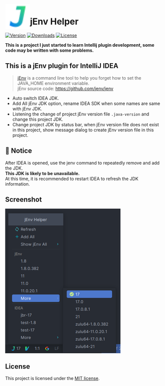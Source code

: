 <img src="src/main/resources/META-INF/pluginIcon.svg" width="80" height="80" alt="icon" align="left"/>

jEnv Helper
===========

[![Version](https://img.shields.io/jetbrains/plugin/v/23220-jenv-helper?style=flat-square)](https://plugins.jetbrains.com/plugin/23220-jenv-helper?style=flat-square)
[![Downloads](https://img.shields.io/jetbrains/plugin/d/23220-jenv-helper?style=flat-square)](https://plugins.jetbrains.com/plugin/23220-jenv-helper?style=flat-square)
[![License](https://img.shields.io/github/license/JokingAboutLife/intellij-jenv-plugin.svg?style=flat-square)](https://img.shields.io/github/license/JokingAboutLife/intellij-jenv-plugin.svg?style=flat-square)

**This is a project I just started to learn Intellij plugin development, some code may be written with some problems.**

<!-- Plugin description -->

## This is a jEnv plugin for IntelliJ IDEA

> [jEnv](https://www.jenv.be) is a command line tool to help you forget how to set the JAVA_HOME environment variable.<br/>
> jEnv source code: https://github.com/jenv/jenv

- Auto switch IDEA JDK.
- Add All jEnv JDK option, rename IDEA SDK when some names are same with jEnv JDK.
- Listening the change of project jEnv version file `.java-version` and change this project JDK.
- Change project JDK by status bar, when jEnv version file does not exist in this project, show message dialog to create jEnv version file in this project.

## 🔔️ Notice
After IDEA is opened, use the jenv command to repeatedly remove and add the JDK.  
**This JDK is likely to be unavailable.**  
At this time, it is recommended to restart IDEA to refresh the JDK information.  

## Screenshot
<img src="./plugin-screenshot.png" alt="screenshot" align="center">

<!-- Plugin description end -->

## License
This project is licensed under the [MIT license](https://github.com/JokingAboutLife/intellij-jenv-plugin/blob/8969efeb61b4cc2aaea465fb07ccac5bbca04272/LICENSE).
